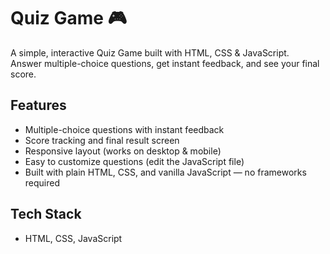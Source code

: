 # Quiz Game 🎮

A simple, interactive Quiz Game built with HTML, CSS & JavaScript.  
Answer multiple-choice questions, get instant feedback, and see your final score.

## Features
- Multiple-choice questions with instant feedback  
- Score tracking and final result screen  
- Responsive layout (works on desktop & mobile)  
- Easy to customize questions (edit the JavaScript file)  
- Built with plain HTML, CSS, and vanilla JavaScript — no frameworks required

## Tech Stack
- HTML, CSS, JavaScript
